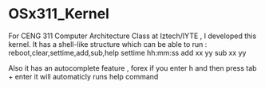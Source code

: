 # OSx311_Kernel
For CENG 311 Computer Architecture Class at Iztech/IYTE , I developed this kernel. 
It has a shell-like structure which can be able to run : reboot,clear,settime,add,sub,help
settime hh:mm:ss
add xx yy
sub xx yy

Also it has an autocomplete feature , forex if you enter h and then press tab + enter 
it will automaticly runs help command
